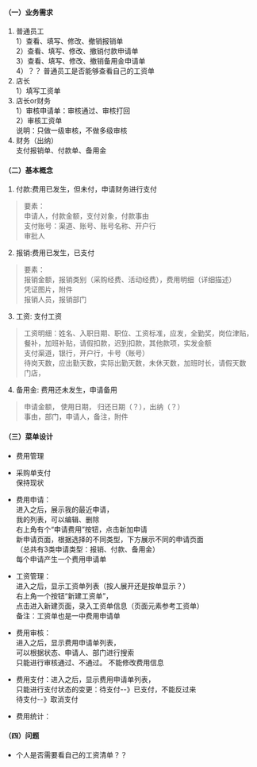 #### （一）业务需求
1. 普通员工   
   1）查看、填写、修改、撤销报销单  
   2）查看、填写、修改、撤销付款申请单  
   3）查看、填写、修改、撤销备用金申请单   
   4）？？ 普通员工是否能够查看自己的工资单   
2. 店长  
   1）填写工资单    
2. 店长or财务  
   1）审核申请单：审核通过、审核打回   
   2）审核工资单    
   说明：只做一级审核，不做多级审核
3. 财务（出纳）   
   支付报销单、付款单、备用金      

#### （二）基本概念
1. 付款:费用已发生，但未付，申请财务进行支付   
> 要素：  
> 申请人，付款金额，支付对象，付款事由      
> 支付账号：渠道、账号、账号名称、开户行   
> 审批人   
   
2. 报销:费用已发生，已支付   
> 要素：  
> 报销金额，报销类别（采购经费、活动经费），费用明细（详细描述）   
> 凭证图片，附件   
> 报销人员，报销部门   

3. 工资: 支付工资   
> 工资明细：姓名、入职日期、职位、工资标准，应发，全勤奖，岗位津贴，餐补，加班补贴，请假扣款，迟到扣款，其他款项，实发金额   
> 支付渠道，银行，开户行，卡号（账号）   
> 待岗天数，应出勤天数，实际出勤天数，未休天数，加班时长，请假天数   
> 门店，   
   
4. 备用金: 费用还未发生，申请备用   
> 申请金额， 使用日期， 归还日期（？），出纳（？）   
> 事由，部门，申请人，备注，附件   
  
  


  
#### （三）菜单设计      
- 费用管理   
 - 采购单支付  
    保持现状   
 - 费用申请：  
   进入之后，展示我的最近申请，  
   我的列表，可以编辑、删除   
   右上角有个“申请费用”按钮，点击新加申请   
   新申请页面，根据选择的不同类型，下方展示不同的申请页面   
   （总共有3类申请类型：报销、付款、备用金）   
   每个申请产生一个费用申请单   
 - 工资管理：  
   进入之后，显示工资单列表（按人展开还是按单显示？）   
   右上角一个按钮“新建工资单”，   
   点击进入新建页面，录入工资单信息（页面元素参考工资单）   
   备注：工资单也是一中费用申请单   
 - 费用审核：  
   进入之后，显示费用申请单列表，   
   可以根据状态、申请人、部门进行搜索   
   只能进行审核通过、不通过。 不能修改费用信息   
 - 费用支付：进入之后，显示费用申请单列表，   
   只能进行支付状态的变更：待支付--》已支付，不能反过来   
                  待支付--》取消支付   
      
 - 费用统计：

#### （四）问题
 - 个人是否需要看自己的工资清单？？
                           